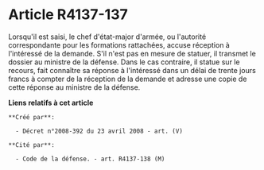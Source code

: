 # Article R4137-137

Lorsqu'il est saisi, le chef d'état-major d'armée, ou l'autorité correspondante pour les formations rattachées, accuse
réception à l'intéressé de la demande. S'il n'est pas en mesure de statuer, il transmet le dossier au ministre de la défense.
Dans le cas contraire, il statue sur le recours, fait connaître sa réponse à l'intéressé dans un délai de trente jours francs
à compter de la réception de la demande et adresse une copie de cette réponse au ministre de la défense.

**Liens relatifs à cet article**

	**Créé par**:

	  - Décret n°2008-392 du 23 avril 2008 - art. (V)

	**Cité par**:

	  - Code de la défense. - art. R4137-138 (M)
